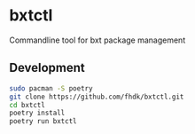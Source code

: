 # bxtctl

Commandline tool for bxt package management

## Development

```bash
sudo pacman -S poetry
git clone https://github.com/fhdk/bxtctl.git
cd bxtctl
poetry install
poetry run bxtctl
```
